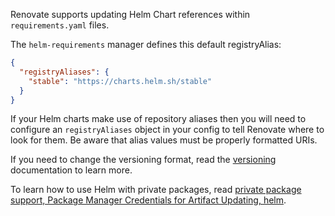 Renovate supports updating Helm Chart references within `requirements.yaml` files.

The `helm-requirements` manager defines this default registryAlias:

```json
{
  "registryAliases": {
    "stable": "https://charts.helm.sh/stable"
  }
}
```

If your Helm charts make use of repository aliases then you will need to configure an `registryAliases` object in your config to tell Renovate where to look for them. Be aware that alias values must be properly formatted URIs.

If you need to change the versioning format, read the [versioning](../../versioning/index.md) documentation to learn more.

To learn how to use Helm with private packages, read [private package support, Package Manager Credentials for Artifact Updating, helm](../../../getting-started/private-packages.md#helm).
